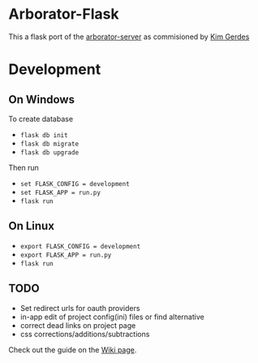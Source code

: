# Arborator-Flask
This a flask port of the [arborator-server](https://github.com/Arborator/arborator-server) as commisioned by [Kim Gerdes](https://github.com/kimgerdes)

# Development
## On Windows
To create database
* `flask db init`
* `flask db migrate`
* `flask db upgrade`

Then run

* `set FLASK_CONFIG = development`
* `set FLASK_APP = run.py`
* `flask run`

## On Linux
* `export FLASK_CONFIG = development`
* `export FLASK_APP = run.py`
* `flask run`


## TODO
* Set redirect urls for oauth providers
* in-app edit of project config(ini) files or find alternative
* correct dead links on project page
* css corrections/additions/subtractions 


Check out the guide on the [Wiki page](https://github.com/Arborator/arborator-server/wiki).
